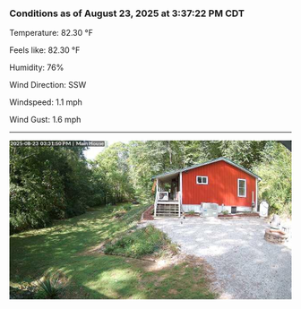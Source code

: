 ### Conditions as of August 23, 2025 at 3:37:22 PM CDT 

Temperature: 82.30 &deg;F

Feels like: 82.30 &deg;F

Humidity: 76%

Wind Direction: SSW

Windspeed: 1.1 mph

Wind Gust: 1.6 mph

---

<img src="./images/latest.jpeg"/>


